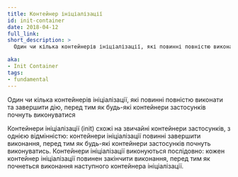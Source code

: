 ```yaml
---
title: Контейнер ініціалізації
id: init-container
date: 2018-04-12
full_link: 
short_description: >
  Один чи кілька контейнерів ініціалізації, які повинні повністю виконати та завершити дію, перед тим як будь-які контейнери застосунків почнуть виконуватися.

aka: 
- Init Container
tags:
- fundamental
---
```

Один чи кілька контейнерів ініціалізації, які повинні повністю виконати та завершити дію, перед тим як будь-які контейнери застосунків почнуть виконуватися

<!--more--> 

Контейнери ініціалізації (init) схожі на звичайні контейнери застосунків, з однією відмінністю: контейнери ініціалізації повинні завершити виконання, перед тим як будь-які контейнери застосунків почнуть виконуватись. Контейнери ініціалізації виконуються послідовно: кожен контейнер ініціалізації повинен закінчити виконання, перед тим як почнеться виконання наступного контейнера ініціалізації.
